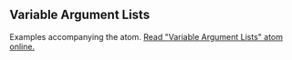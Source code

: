 ## Variable Argument Lists

Examples accompanying the atom.
[Read "Variable Argument Lists" atom online.](https://stepik.org/lesson/104336/step/1)
